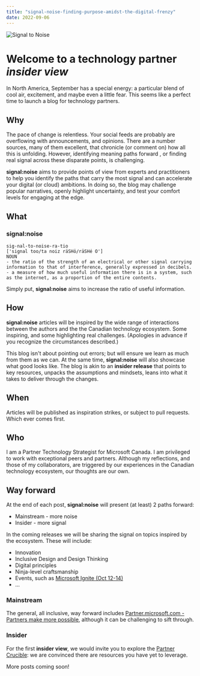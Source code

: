 ```yaml
---
title: "signal-noise-finding-purpose-amidst-the-digital-frenzy"
date: 2022-09-06
---
```


![Signal to Noise](/PartnerCrucible/Library/signaltonoise-title.png)

# Welcome to a technology partner *insider view*

In North America, September has a special energy: a particular blend of cool air, excitement, and maybe even a little fear. This seems like a perfect time to launch a blog for technology partners.

## Why

The pace of change is relentless. Your social feeds are probably are overflowing with announcements, and opinions. There are a number sources, many of them excellent, that chronicle (or comment on) how all this is unfolding. However, identifying meaning paths forward , or finding real signal across these disparate points, is challenging.

**signal:noise** aims to provide points of view from experts and practitioners to help you identify the paths that carry the most signal and can accelerate your digital (or cloud) ambitions. In doing so, the blog may challenge popular narratives, openly highlight uncertainty, and test your comfort levels for engaging at the edge.

## What
### signal:noise
```
sig-nal-to-noise-ra-tio 
['signal too/ta noiz räSHö/räSHé O'] 
NOUN 
- the ratio of the strength of an electrical or other signal carrying information to that of interference, generally expressed in decibels. 
- a measure of how much useful information there is in a system, such as the internet, as a proportion of the entire contents. 
```
Simply put, **signal:noise** aims to increase the ratio of useful information.

## How

**signal:noise** articles will be inspired by the wide range of interactions between the authors and the the Canadian technology ecosystem. Some inspiring, and some highlighting real challenges. (Apologies in advance if you recognize the circumstances described.)

This blog isn't about pointing out errors; but will ensure we learn as much from them as we can. At the same time, **signal:noise** will also showcase what good looks like. The blog is akin to an **insider release** that points to key resources, unpacks the assumptions and mindsets, leans into what it takes to deliver through the changes. 


## When

Articles will be published as inspiration strikes, or subject to pull requests. Which ever comes first.  

## Who

I am a Partner Technology Strategist for Microsoft Canada. I am privileged to work with exceptional peers and partners. Although my reflections, and those of my collaborators, are triggered by our experiences in the Canadian technology ecosystem, our thoughts are our own. 

## Way forward

At the end of each post, **signal:noise** will  present (at least) 2 paths forward: 
- Mainstream - more noise
- Insider - more signal

In the coming releases we will be sharing the signal on topics inspired by the ecosystem. These will include:

- Innovation
- Inclusive Design and Design Thinking
- Digital principles
- Ninja-level craftsmanship 
- Events, such as [Microsoft Ignite (Oct 12-14)](https://ignite.microsoft.com/)
- ...

### Mainstream

The general, all inclusive, way forward includes [Partner.microsoft.com - Partners make more possible](https://partner.microsoft.com/en-US/), although it can be challenging to sift through.

### Insider

For the first **insider view**, we would invite you to explore the [Partner Crucible](https://lagimik.github.io/PartnerCrucible/): we are convinced there are resources you have yet to leverage.

More posts coming soon!

